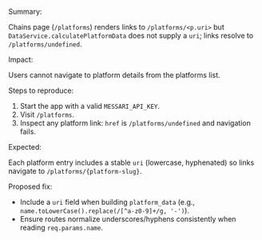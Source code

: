 Summary:

Chains page (`/platforms`) renders links to `/platforms/<p.uri>` but `DataService.calculatePlatformData` does not supply a `uri`; links resolve to `/platforms/undefined`.

Impact:

Users cannot navigate to platform details from the platforms list.

Steps to reproduce:

1. Start the app with a valid `MESSARI_API_KEY`.
2. Visit `/platforms`.
3. Inspect any platform link: `href` is `/platforms/undefined` and navigation fails.

Expected:

Each platform entry includes a stable `uri` (lowercase, hyphenated) so links navigate to `/platforms/{platform-slug}`.

Proposed fix:

- Include a `uri` field when building `platform_data` (e.g., `name.toLowerCase().replace(/[^a-z0-9]+/g, '-')`).
- Ensure routes normalize underscores/hyphens consistently when reading `req.params.name`.

